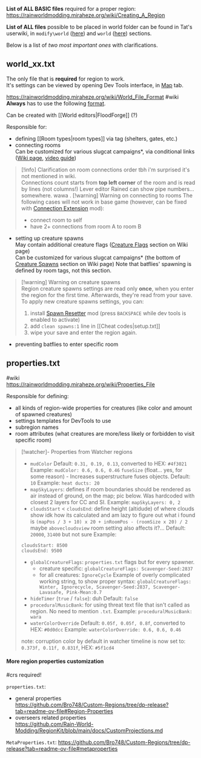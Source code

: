 **List of ALL BASIC files** required for a proper region:
https://rainworldmodding.miraheze.org/wiki/Creating_A_Region

**List of ALL files** possible to be placed in world folder can be found in Tat's userwiki, in `modify\world` ([here](https://rainworldmodding.miraheze.org/wiki/UserWiki:Tat0110#World)) and `world` ([here](https://rainworldmodding.miraheze.org/wiki/UserWiki:Tat0110#World_2)) sections. 

Below is a list of *two most important ones* with clarifications.
## world_xx.txt  
The only file that is **required** for region to work.  
It's settings can be viewed by opening Dev Tools interface, in [Map](https://rainworldmodding.miraheze.org/wiki/Dev_Tools#tabber-tabpanel-Map-0) tab.  

https://rainworldmodding.miraheze.org/wiki/World_File_Format  #wiki
**Always** has to use the following [format](https://rainworldmodding.miraheze.org/wiki/World_File_Format#Format).

Can be created with [[World editors|FloodForge]] (?)  

Responsible for:  
- defining [[Room types|room types]] via tag (shelters, gates, etc.)  
- connecting rooms  
	Can be customized for various slugcat campaigns\*, via conditional links ([Wiki page](https://rainworldmodding.miraheze.org/wiki/Downpour_Reference/File_Formats#world_xx.txt), [video guide](https://www.youtube.com/watch?v=mQfZwHSxNTA))  
> [!info] Clarification on room connections order
> tbh i'm surprised it's not mentioned in wiki.  
> Connections count starts from **top left corner** of the room and is read by lines (not columns!)
> Lever editor Rained can show pipe numbers... somewhere. wawa
	.
> [!warning] Warning on connecting to rooms
>The following cases will not work in base game (however, can be fixed with [Connection Extension](https://steamcommunity.com/sharedfiles/filedetails/?id=3458613978) mod):
>- connect room to self
>- have 2+ connections from room A to room B
- setting up creature spawns  
	May contain additional creature flags ([Creature Flags](https://rainworldmodding.miraheze.org/wiki/World_File_Format#Creature_Flags) section on Wiki page)  
	Can be customized for various slugcat campaigns\* (the bottom of [Creature Spawns](https://rainworldmodding.miraheze.org/wiki/World_File_Format#Creature_Spawns) section on Wiki page)
	Note that batflies' spawning is defined by room tags, not this section.
> [!warning] Warning on creature spawns  
> Region creature spawns settings are read only **once**, when you enter the region for the first time. Afterwards, they're read from your save.  
> To apply new creature spawns settings, you can:  
> 1) install [Spawn Resetter](https://steamcommunity.com/sharedfiles/filedetails/?id=3232143310) mod (press `BACKSPACE` while dev tools is enabled to activate)   
> 2) add `clean spawns:1` line in [[Cheat codes|setup.txt]]  
> 3) wipe your save and enter the region again.  
- preventing batflies to enter specific room  

## properties.txt
#wiki  
https://rainworldmodding.miraheze.org/wiki/Properties_File  

Responsible for defining:  
- all kinds of region-wide properties for creatures (like color and amount of spawned creatures)  
- settings templates for DevTools to use  
- subregion names  
- room attributes (what creatures are more/less likely or forbidden to visit specific room) 

> [!watcher]- Properties from Watcher regions
> - `mudColor`
> Default: `0.31, 0.19, 0.13`, converted to HEX: `#4f3021`
> Example: `mudColor: 0.6, 0.6, 0.46`
> `fuseSize` (float... yes, for some reason) - Increases superstructure fuses objects.
> Default: `10`
> Example: `heat ducts: 20`
> - `mapSkyLayers`: defines if room boundaries should be rendered as air instead of ground, on the map; pic below. Was hardcoded with closest 2 layers for CC and SI.
> Example: `mapSkyLayers: 0, 2`
> - `cloudsStart` < `cloudsEnd`: define height (altidude) of where clouds show
> idk how its calculated and am lazy to figure out
> what i found is `(mapPos / 3 + 10) x 20 + inRoomPos - (roomSize x 20) / 2`
> maybe `abovecloudsview` room setting also affects it?...
> Default: `20000`, `31400` but not sure
> Example:
> ```
> cloudsStart: 8500
> cloudsEnd: 9500 
> ```
> - `globalCreatureFlags`: `properties.txt` flags but for every spawner.
> 	- creature specific: `globalCreatureFlags: Scavenger-Seed:2837`
> 	- for all creatures: `IgnoreCycle`
> Example of overly complicated working string, to show proper syntax:
> `globalCreatureFlags: Winter, Ignorecycle, Scavenger-Seed:2837, Scavenger-Lavasafe, Pink-Mean:0.7`
> - `hideTimer` (`true`  / `false`): duh
> Default: `false`
> - `proceduralMusicBank`: for using threat text file that isn't called as region. No need to mention `.txt`.
> Example: `proceduralMusicBank: wara`
> - `waterColorOverride` 
> Default: `0.05f, 0.05f, 0.8f`, converted to HEX: `#0d0dcc`
> Example: `waterColorOverride: 0.6, 0.6, 0.46`
> 
> note:
> corruption color by default in watcher timeline is now set to: `0.373f, 0.11f, 0.831f`, HEX: `#5f1cd4`


#### More region properties customization
#crs required!

`properties.txt`:
- general properties  
https://github.com/Bro748/Custom-Regions/tree/dp-release?tab=readme-ov-file#Region-Properties  
- overseers related properties  
https://github.com/Rain-World-Modding/RegionKit/blob/main/docs/CustomProjections.md  

`MetaProperties.txt`:
https://github.com/Bro748/Custom-Regions/tree/dp-release?tab=readme-ov-file#metaproperties
